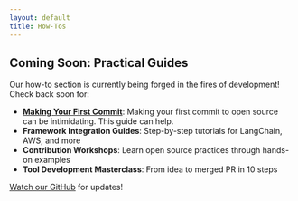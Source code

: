 ```yaml
---  
layout: default  
title: How-Tos
---  
```


## Coming Soon: Practical Guides

Our how-to section is currently being forged in the fires of development! Check back soon for:

- **[Making Your First Commit](how-tos/first_contribution.html)**: Making your first commit to open source can be intimidating. This guide can help.
- **Framework Integration Guides**: Step-by-step tutorials for LangChain, AWS, and more
- **Contribution Workshops**: Learn open source practices through hands-on examples
- **Tool Development Masterclass**: From idea to merged PR in 10 steps

[Watch our GitHub](https://github.com/The-AI-Alliance/gofannon) for updates!  